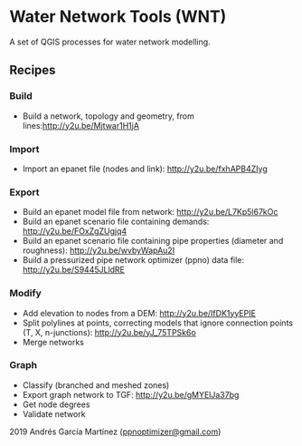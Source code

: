 # Water Network Tools (WNT)
A set of QGIS processes for water network modelling.

## Recipes
### Build
- Build a network, topology and geometry, from lines:http://y2u.be/Mjtwar1H1jA
### Import
- Import an epanet file (nodes and link): http://y2u.be/fxhAPB4ZIyg
### Export
- Build an epanet model file from network: http://y2u.be/L7Kp5l67kOc
- Build an epanet scenario file containing demands: http://y2u.be/FOxZgZUgjq4
- Build an epanet scenario file containing pipe properties (diameter and roughness): http://y2u.be/wvbyWapAu2I
- Build a pressurized pipe network optimizer (ppno) data file: http://y2u.be/S9445JLldRE
### Modify
- Add elevation to nodes from a DEM: http://y2u.be/IfDK1yyEPIE
- Split polylines at points, correcting models that ignore connection points (T, X, n-junctions): http://y2u.be/yJ_75TPSk6o
- Merge networks
### Graph
- Classify (branched and meshed zones)
- Export graph network to TGF: http://y2u.be/gMYElJa37bg
- Get node degrees
- Validate network

2019 Andrés García Martínez (ppnoptimizer@gmail.com)
